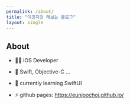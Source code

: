 ```yaml
---
permalink: /about/
title: "이것저것 해보는 블로그"
layout: single
---
```


## About

- 👩🏻 iOS Developer
- 🌱 Swift, Objective-C ...
- 🌿 currently learning SwiftUI

- ⚡ github pages: https://eunjoochoi.github.io/
